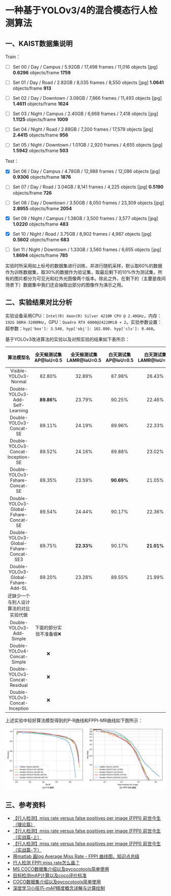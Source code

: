 # 一种基于YOLOv3/4的混合模态行人检测算法

## 一、KAIST数据集说明

Train：

- [ ] Set 00 / Day / Campus / 5.92GB / 17,498 frames / 11,016 objects [jpg]
  **0.6296** objects/frame **1759**

- [ ] Set 01 / Day / Road / 2.82GB / 8,035 frames / 8,550 objects [jpg]
  **1.0641** objects/frame **913**

- [ ] Set 02 / Day / Downtown / 3.08GB / 7,866 frames / 11,493 objects [jpg]
  **1.4611** objects/frame **1624**

- [ ] Set 03 / Night / Campus / 2.40GB / 6,668 frames / 7,418 objects [jpg]
  **1.1125** objects/frame **1009**

- [ ] Set 04 / Night / Road / 2.88GB / 7,200 frames / 17,579 objects [jpg]
  **2.4415** objects/frame **956**

- [ ] Set 05 / Night / Downtown / 1.01GB / 2,920 frames / 4,655 objects [jpg]
  **1.5942** objects/frame **503**

Test：

- [x] Set 06 / Day / Campus / 4.78GB / 12,988 frames / 12,086 objects [jpg]
  **0.9306** objects/frame **1876**

- [ ] Set 07 / Day / Road / 3.04GB / 8,141 frames / 4,225 objects [jpg]
  **0.5190** objects/frame **726**

- [ ] Set 08 / Day / Downtown / 3.50GB / 8,050 frames / 23,309 objects [jpg]
  **2.8955** objects/frame **2054**

- [x] Set 09 / Night / Campus / 1.38GB / 3,500 frames / 3,577 objects [jpg]
  **1.0220** objects/frame **483**

- [x] Set 10 / Night / Road / 3.75GB / 8,902 frames / 4,987 objects [jpg]
  **0.5602** objects/frame **683**

- [ ] Set 11 / Night / Downtown / 1.33GB / 3,560 frames / 6,655 objects [jpg]
  **1.8694** objects/frame **785**

实验时所采用如上标号的数据集进行训练，并进行随机采样，默认取60%的数据作为训练数据集，取30%的数据作为验证集，取最后剩下的10%作为测试集，所有的图片都分为可见光和红外光图像两个版本。除此之外，在剩下的（主要是夜间场景下）数据集中我们还会抽取出部分的图像作为演示之用。



## 二、实验结果对比分析

实验设备采用CPU：`Intel(R) Xeon(R) Silver 4210R CPU @ 2.40GHz`，内存：`192G DDR4-3200MHz`，GPU：`Quadro RTX 6000@24220MiB × 2`。实验参数设置：超参数：`hyp['box']: 3.540, hyp['obj']: 102.880. hyp['cls']: 0.468`。

基于YOLOv3改进算法的实验以及对照实验的结果如下表所示：

|               算法模型名               | 全天候测试集AP@IoU=0.5  | 全天候测试集LAMR@IoU=0.5 | 白天测试集AP@IoU=0.5 | 白天测试集LAMR@IoU=0.5 | 夜间测试集AP@IoU=0.5 | 夜间测试集LAMR@IoU=0.5 | 检测速度FPS |
| :------------------------------------: | :---------------------: | :----------------------: | :------------------: | :--------------------: | :------------------: | :--------------------: | :---------: |
|         Visible-YOLOv3-Normal          |         82.80%          |          32.89%          |        87.98%        |         26.43%         |        76.68%        |         39.37%         |  **72.57**  |
|    Double-YOLOv3-Add-Self-Learning     |       **89.86%**        |          23.79%          |        90.25%        |         22.46%         |      **89.41%**      |         25.44%         |    44.22    |
|        Double-YOLOv3-Concat-SE         |         89.11%          |          24.19%          |        89.96%        |         22.33%         |        88.09%        |         26.49%         |    41.27    |
|   Double-YOLOv3-Concat-Inception-SE    |         89.52%          |          24.16%          |        89.88%        |         23.02%         |        89.12%        |         25.16%         |    36.31    |
|     Double-YOLOv3-Fshare-Concat-SE     |         89.35%          |          23.59%          |      **90.69%**      |         21.05%         |        87.77%        |         26.38%         |    35.38    |
| Double-YOLOv3-Global-Fshare-Concat-SE  |         89.54%          |          24.44%          |        90.17%        |         22.36%         |        88.87%        |         27.12%         |    40.11    |
| Double-YOLOv3-Global-Fshare-Concat-SE3 |         89.75%          |        **22.33%**        |        90.17%        |       **21.01%**       |        89.22%        |       **24.11%**       |    44.13    |
|   Double-YOLOv3-Global-Fshare-Add-SL   |         89.20%          |          23.28%          |        89.55%        |         21.99%         |        88.87%        |         24.76%         |    39.47    |
| 还缺少一个与别人设计算法的对比实验代做 |                         |                          |                      |                        |                      |                        |             |
|        Double-YOLOv3-Add-Simple        | 下面的部分实验不准备做❌ |                          |                      |                        |                      |                        |             |
|      Double-YOLOv4-Concat-Simple       |            ❌            |                          |                      |                        |                      |                        |             |
|     Double-YOLOv3-Concat-Residual      |            ❌            |                          |                      |                        |                      |                        |             |
|     Double-YOLOv3-Concat-Inception     |            ❌            |                          |                      |                        |                      |                        |             |

上述实验中较好算法模型得到的P-R曲线和FPPI-MR曲线如下图所示：

<img src="docs/pr-fm2.png" alt="pr-fm2" style="zoom: 67%;" />



## 三、参考资料

- [【行人检测】miss rate versus false positives per image (FPPI) 前世今生（理论篇）](https://blog.csdn.net/weixin_38705903/article/details/109654157)
- [【行人检测】miss rate versus false positives per image (FPPI) 前世今生（实战篇-上）](https://blog.csdn.net/weixin_38705903/article/details/109684244)
- [【行人检测】miss rate versus false positives per image (FPPI) 前世今生（实战篇-下）](https://blog.csdn.net/weixin_38705903/article/details/109696278)
- [用matlab 画log Average Miss Rate - FPPI 曲线图，知识点总结](https://www.cnblogs.com/ya-cpp/p/8282383.html)
- [行人检测 FPPI miss rate怎么画？](https://www.zhihu.com/question/37633344)
- [MS COCO数据集介绍以及pycocotools简单使用](https://blog.csdn.net/qq_37541097/article/details/113247318?spm=1001.2014.3001.5502)
- [目标检测mAP计算以及coco评价标准](https://www.bilibili.com/video/BV1ez4y1X7g2?from=search&seid=1352019570332389778&spm_id_from=333.337.0.0)
- [COCO数据集介绍以及pycocotools简单使用](https://www.bilibili.com/video/BV1TK4y1o78H/?spm_id_from=333.788.recommend_more_video.0)
- [深度学习小技巧-mAP精度概念详解与计算绘制](https://www.bilibili.com/video/BV1zE411u7Vw?p=2)
